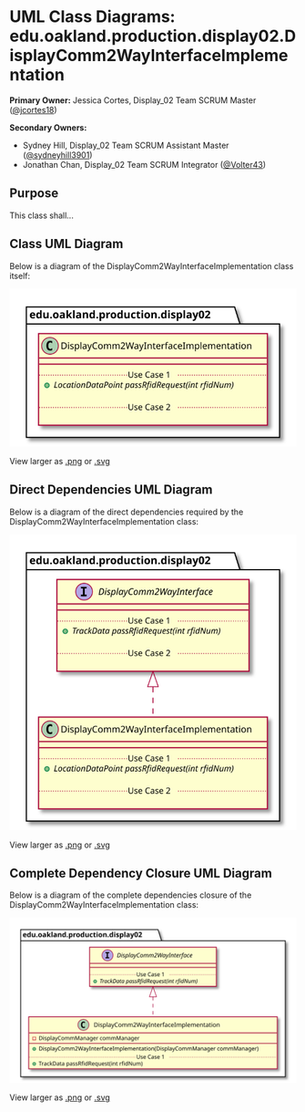 # UML Class Diagrams: edu.oakland.production.display02.DisplayComm2WayInterfaceImplementation

**Primary Owner:** Jessica Cortes, Display_02 Team SCRUM Master ([@jcortes18](https://github.com/jcortes18/))

**Secondary Owners:**

- Sydney Hill, Display_02 Team SCRUM Assistant Master ([@sydneyhill3901](https://github.com/sydneyhill3901/))
- Jonathan Chan, Display_02 Team SCRUM Integrator ([@Volter43](https://github.com/Volter43/))

## Purpose

This class shall...

## Class UML Diagram

Below is a diagram of the DisplayComm2WayInterfaceImplementation class itself:

![DisplayComm2WayInterfaceImplementation](./DisplayComm2WayInterfaceImplementation.svg)

View larger as [.png](./DisplayComm2WayInterfaceImplementation.png) or [.svg](./DisplayComm2WayInterfaceImplementation.svg)

## Direct Dependencies UML Diagram

Below is a diagram of the direct dependencies required by the DisplayComm2WayInterfaceImplementation class:

![DisplayComm2WayInterfaceImplementation Direct Dependencies](./DisplayComm2WayInterfaceImplementation_DirectDependencies.svg)

View larger as [.png](./DisplayComm2WayInterfaceImplementation_DirectDependencies.png) or [.svg](./DisplayComm2WayInterfaceImplementation_DirectDependencies.svg)

## Complete Dependency Closure UML Diagram

Below is a diagram of the complete dependencies closure of the DisplayComm2WayInterfaceImplementation class:

![DisplayComm2WayInterfaceImplementation Dependency Closure](./DisplayComm2WayInterfaceImplementation_Closure.svg)

View larger as [.png](./DisplayComm2WayInterfaceImplementation_Closure.png) or [.svg](./DisplayComm2WayInterfaceImplementation_Closure.svg)

